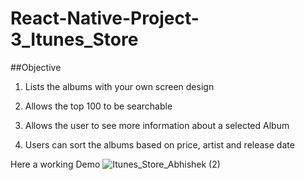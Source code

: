 # React-Native-Project-3_Itunes_Store

##Objective

1. Lists the albums with your own screen design

2. Allows the top 100 to be searchable

3. Allows the user to see more information about a selected Album

4. Users can sort the albums based on price, artist and release date


Here a working Demo
![Itunes_Store_Abhishek (2)](https://user-images.githubusercontent.com/38033939/85946423-c79ad200-b961-11ea-81c8-6ed505acfe6a.gif)

